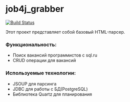# job4j_grabber

[![Build Status](https://travis-ci.org/AzatIdrisov/job4j_grabber.svg?branch=master)](https://travis-ci.org/AzatIdrisov/job4j_grabber)

 Этот проект представляет собой базовый HTML-парсер.<br/>
  
### Функциональность:<br/>
 - Поиск вакансий программистов с sql.ru<br/>
 - CRUD операции для вакансий<br/>
### Используемые технологии:<br/>
 - JSOUP для парсинга<br/>
 - JDBC для работы с БД(PostgreSQL)<br/>
 - Библиотека Quartz для планирования<br/>
 